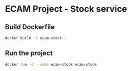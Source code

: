 # ECAM Project - Stock service

## Build Dockerfile
```bash
docker build -t ecam-stock .
```

## Run the project
```bash
docker run -d --name ecam-stock ecam-stock
```
